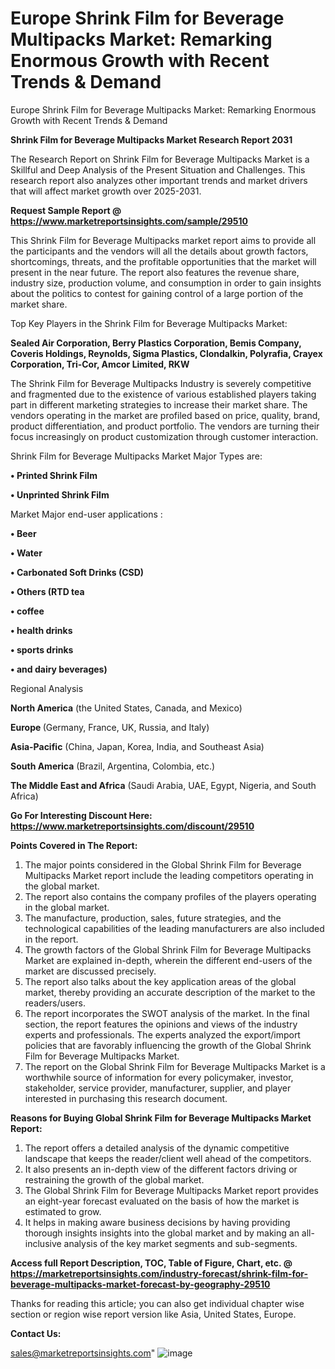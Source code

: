 # Europe Shrink Film for Beverage Multipacks Market: Remarking Enormous Growth with Recent Trends & Demand
 Europe Shrink Film for Beverage Multipacks Market: Remarking Enormous Growth with Recent Trends & Demand

<strong>Shrink Film for Beverage Multipacks Market Research Report 2031</strong>

The Research Report on Shrink Film for Beverage Multipacks Market is a Skillful and Deep Analysis of the Present Situation and Challenges. This research report also analyzes other important trends and market drivers that will affect market growth over 2025-2031.

<strong>Request Sample Report @ <a href=https://www.marketreportsinsights.com/sample/29510>https://www.marketreportsinsights.com/sample/29510</a></strong>

This Shrink Film for Beverage Multipacks market report aims to provide all the participants and the vendors will all the details about growth factors, shortcomings, threats, and the profitable opportunities that the market will present in the near future. The report also features the revenue share, industry size, production volume, and consumption in order to gain insights about the politics to contest for gaining control of a large portion of the market share.

Top Key Players in the Shrink Film for Beverage Multipacks Market:

<strong>Sealed Air Corporation, Berry Plastics Corporation, Bemis Company, Coveris Holdings, Reynolds, Sigma Plastics, Clondalkin, Polyrafia, Crayex Corporation, Tri-Cor, Amcor Limited, RKW</strong>

The Shrink Film for Beverage Multipacks Industry is severely competitive and fragmented due to the existence of various established players taking part in different marketing strategies to increase their market share. The vendors operating in the market are profiled based on price, quality, brand, product differentiation, and product portfolio. The vendors are turning their focus increasingly on product customization through customer interaction.

Shrink Film for Beverage Multipacks Market Major Types are:

<strong>• Printed Shrink Film

• Unprinted Shrink Film</strong>

Market Major end-user applications :

<strong>• Beer

• Water

• Carbonated Soft Drinks (CSD)

• Others (RTD tea

• coffee

• health drinks

• sports drinks

• and dairy beverages)</strong>

Regional Analysis

</u><strong><b>North America</b></strong> (the United States, Canada, and Mexico)

<strong><b>Europe </b></strong>(Germany, France, UK, Russia, and Italy)

<strong><b>Asia-Pacific</b></strong> (China, Japan, Korea, India, and Southeast Asia)

<strong><b>South America</b></strong> (Brazil, Argentina, Colombia, etc.)

<strong><b>The Middle East and Africa</b></strong> (Saudi Arabia, UAE, Egypt, Nigeria, and South Africa)

<strong>Go For Interesting Discount Here: <a href=https://www.marketreportsinsights.com/discount/29510>https://www.marketreportsinsights.com/discount/29510</a></strong>

<strong>Points Covered in The Report:</strong>
<ol>
  <li>The major points considered in the Global Shrink Film for Beverage Multipacks Market report include the leading competitors operating in the global market.</li>
  <li>The report also contains the company profiles of the players operating in the global market.</li>
  <li>The manufacture, production, sales, future strategies, and the technological capabilities of the leading manufacturers are also included in the report.</li>
  <li>The growth factors of the Global Shrink Film for Beverage Multipacks Market are explained in-depth, wherein the different end-users of the market are discussed precisely.</li>
  <li>The report also talks about the key application areas of the global market, thereby providing an accurate description of the market to the readers/users.</li>
  <li>The report incorporates the SWOT analysis of the market. In the final section, the report features the opinions and views of the industry experts and professionals. The experts analyzed the export/import policies that are favorably influencing the growth of the Global Shrink Film for Beverage Multipacks Market.</li>
  <li>The report on the Global Shrink Film for Beverage Multipacks Market is a worthwhile source of information for every policymaker, investor, stakeholder, service provider, manufacturer, supplier, and player interested in purchasing this research document.</li>
</ol>
<strong>Reasons for Buying Global Shrink Film for Beverage Multipacks Market Report:</strong>

<ol>
  <li>The report offers a detailed analysis of the dynamic competitive landscape that keeps the reader/client well ahead of the competitors.</li>
  <li>It also presents an in-depth view of the different factors driving or restraining the growth of the global market.</li>
  <li>The Global Shrink Film for Beverage Multipacks Market report provides an eight-year forecast evaluated on the basis of how the market is estimated to grow.</li>
  <li>It helps in making aware business decisions by having providing thorough insights insights into the global market and by making an all-inclusive analysis of the key market segments and sub-segments.</li>
</ol>
<strong>Access full Report Description, TOC, Table of Figure, Chart, etc. @ <a href=https://marketreportsinsights.com/industry-forecast/shrink-film-for-beverage-multipacks-market-forecast-by-geography-29510>https://marketreportsinsights.com/industry-forecast/shrink-film-for-beverage-multipacks-market-forecast-by-geography-29510</a></strong>


Thanks for reading this article; you can also get individual chapter wise section or region wise report version like Asia, United States, Europe.

<strong>Contact Us:</strong>

sales@marketreportsinsights.com"
![image](https://github.com/user-attachments/assets/eb396c06-a7d7-4a0d-9a35-baca25dbe9bf)
